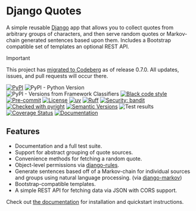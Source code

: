 # Django Quotes

A simple reusable [Django](https://www.djangoproject.com) app that allows you to collect quotes from arbitrary groups of characters, and then serve random quotes or Markov-chain generated sentences based upon them. Includes a Bootstrap compatible set of templates an optional REST API.

> [!IMPORTANT]
> This project has [migrated to Codeberg](https://codeberg.org/andrlik/django-quotes) as of release 0.7.0. All updates, issues, and pull requests will occur there.

[![PyPI](https://img.shields.io/pypi/v/django-quotes)](https://pypi.org/project/django-quotes/)
![PyPI - Python Version](https://img.shields.io/pypi/pyversions/django-markov)
![PyPI - Versions from Framework Classifiers](https://img.shields.io/pypi/frameworkversions/django/django-markov)
[![Black code style](https://img.shields.io/badge/code%20style-black-000000.svg)](https://github.com/ambv/black)
[![Pre-commit](https://img.shields.io/badge/pre--commit-enabled-brightgreen?logo=pre-commit&logoColor=white)](https://github.com/andrlik/django-quotes/blob/main/.pre-commit-config.yaml)
[![License](https://img.shields.io/github/license/andrlik/django-quotes)](https://github.com/andrlik/django-quotes/blob/main/LICENSE)
[![uv](https://img.shields.io/endpoint?url=https://raw.githubusercontent.com/astral-sh/uv/main/assets/badge/v0.json)](https://github.com/astral-sh/uv)
[![Ruff](https://img.shields.io/endpoint?url=https://raw.githubusercontent.com/astral-sh/ruff/main/assets/badge/v2.json)](https://github.com/astral-sh/ruff)
[![Security: bandit](https://img.shields.io/badge/security-bandit-green.svg)](https://github.com/PyCQA/bandit)
[![Checked with pyright](https://microsoft.github.io/pyright/img/pyright_badge.svg)](https://microsoft.github.io/pyright/)
[![Semantic Versions](https://img.shields.io/badge/%20%20%F0%9F%93%A6%F0%9F%9A%80-semantic--versions-e10079.svg)](https://github.com/andrlik/django-quotes/releases)
![Test results](https://github.com/andrlik/django-quotes/actions/workflows/ci.yml/badge.svg)
[![Coverage Status](https://coveralls.io/repos/github/andrlik/django-quotes/badge.svg?branch=main)](https://coveralls.io/github/andrlik/django-quotes?branch=main)
[![Documentation](https://img.shields.io/badge/docs-mkdocs-blue)](https://andrlik.github.io/django-quotes/)

## Features

- Documentation and a full test suite.
- Support for abstract grouping of quote sources.
- Convenience methods for fetching a random quote.
- Object-level permissions via [django-rules](https://github.com/dfunckt/django-rules).
- Generate sentences based off of a Markov-chain for individual sources and groups using natural language processing. (via [django-markov](https://github.com/andrlik/django-markov))
- Bootstrap-compatible templates.
- A simple REST API for fetching data via JSON with CORS support.

Check out [the documentation](https://andrlik.github.io/django-quotes/) for installation and quickstart instructions.
